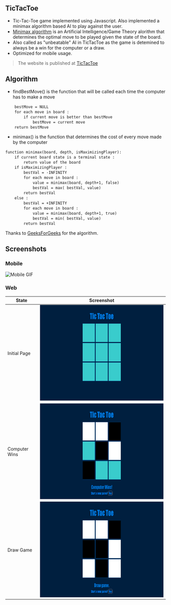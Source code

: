 TicTacToe
----
- Tic-Tac-Toe game implemented using Javascript. Also implemented a minimax algorithm based AI to play against the user. 
- [Minimax algorithm](https://en.wikipedia.org/wiki/Minimax) is an Artificial Intelligence/Game Theory alorithm that determines the optimal move to be played given the state of the board. 
- Also called as "unbeatable" AI in TicTacToe as the game is detemined to always be a win for the computer or a draw.
- Optimized for mobile usage.

> The website is published at [TicTacToe](https://shreeviknesh.github.io/TicTacToe)

Algorithm
----
- findBestMove() is the function that will be called each time the computer has to make a move
````function findBestMove(board):
    bestMove = NULL
    for each move in board :
        if current move is better than bestMove
            bestMove = current move
    return bestMove
````
- minimax() is the function that determines the cost of every move made by the computer
````
function minimax(board, depth, isMaximizingPlayer):
    if current board state is a terminal state :
        return value of the board
    if isMaximizingPlayer :
        bestVal = -INFINITY 
        for each move in board :
            value = minimax(board, depth+1, false)
            bestVal = max( bestVal, value) 
        return bestVal
    else :
        bestVal = +INFINITY 
        for each move in board :
            value = minimax(board, depth+1, true)
            bestVal = min( bestVal, value) 
        return bestVal
````

Thanks to [GeeksForGeeks](https://www.geeksforgeeks.org/minimax-algorithm-in-game-theory-set-3-tic-tac-toe-ai-finding-optimal-move/) for the algorithm.

Screenshots
---
### Mobile
<img src="https://media.giphy.com/media/YMqIeowW2VTl79HGkC/giphy.gif" alt="Mobile GIF">

### Web
|State|Screenshot|
|---|---|
|Initial Page|<img src="img/Initial.png" height="300px" alt="Initial">|
|Computer Wins|<img src="img/ComputerWins.png" height="300px" alt="Computer Wins">|
|Draw Game|<img src="img/TieGame.png" height="300px" alt="Tie Game">|
